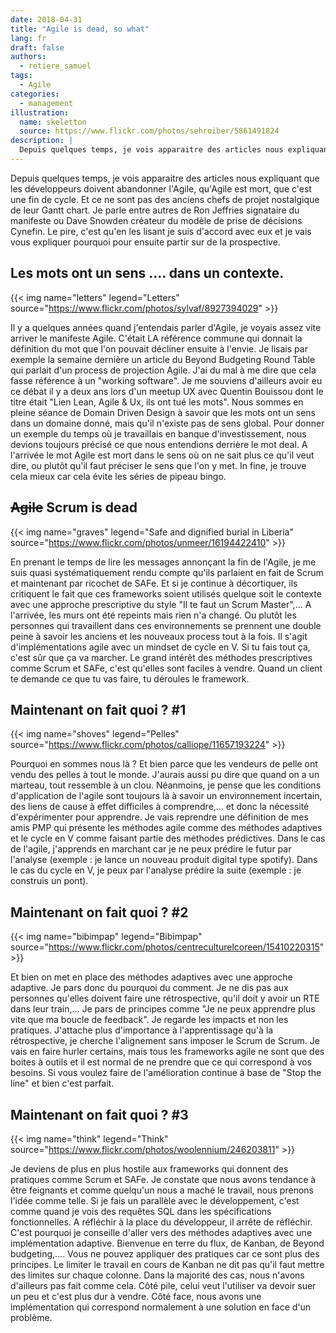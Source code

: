 ```yaml
---
date: 2018-04-31
title: "Agile is dead, so what"
lang: fr
draft: false
authors:
  - retiere_samuel
tags:
  - Agile
categories:
  - management
illustration:
  name: skeletton
  source: https://www.flickr.com/photos/sehroiber/5861491824
description: |
  Depuis quelques temps, je vois apparaitre des articles nous expliquant que les développeurs doivent abandonner l'Agile, qu'Agile est mort, que c'est une fin de cycle. Et ce ne sont pas des anciens chefs de projet nostalgique de leur Gantt chart. Je parle entre autres de Ron Jeffries signataire du manifeste ou Dave Snowden créateur du modèle de prise de décisions Cynefin. Le pire, c'est qu'en les lisant je suis d'accord avec eux et je vais vous expliquer pourquoi pour ensuite partir sur de la prospective.
---
```


Depuis quelques temps, je vois apparaitre des articles nous expliquant que les développeurs doivent abandonner l'Agile, qu'Agile est mort, que c'est une fin de cycle. Et ce ne sont pas des anciens chefs de projet nostalgique de leur Gantt chart. Je parle entre autres de Ron Jeffries signataire du manifeste ou Dave Snowden créateur du modèle de prise de décisions Cynefin. Le pire, c'est qu'en les lisant je suis d'accord avec eux et je vais vous expliquer pourquoi pour ensuite partir sur de la prospective.

## Les mots ont un sens .... dans un contexte.

{{< img name="letters" legend="Letters" source="https://www.flickr.com/photos/sylvaf/8927394029" >}}

Il y a quelques années quand j'entendais parler d'Agile, je voyais assez vite arriver le manifeste Agile. C'était LA référence commune qui donnait la définition du mot que l'on pouvait décliner ensuite à l'envie. Je lisais par exemple la semaine dernière un article du Beyond Budgeting Round Table qui parlait d'un process de projection Agile. J'ai du mal à me dire que cela fasse référence à un "working software". Je me souviens d'ailleurs avoir eu ce débat il y a deux ans lors d'un meetup UX avec Quentin Bouissou dont le titre était "Lien Lean, Agile & Ux, ils ont tué les mots". Nous sommes en pleine séance de Domain Driven Design à savoir que les mots ont un sens dans un domaine donné, mais qu'il n'existe pas de sens global. Pour donner un exemple du temps où je travaillais en banque d'investissement, nous devions toujours précisé ce que nous entendions derrière le mot deal. A l'arrivée le mot Agile est mort dans le sens où on ne sait plus ce qu'il veut dire, ou plutôt qu'il faut préciser le sens que l'on y met. In fine, je trouve cela mieux car cela évite les séries de pipeau bingo.

## <strike>Agile</strike> Scrum is dead

{{< img name="graves" legend="Safe and dignified burial in Liberia" source="https://www.flickr.com/photos/unmeer/16194422410" >}}

En prenant le temps de lire les messages annonçant la fin de l'Agile, je me suis quasi systématiquement rendu compte qu'ils parlaient en fait de Scrum et maintenant par ricochet de SAFe. Et si je continue à décortiquer, ils critiquent le fait que ces frameworks soient utilisés quelque soit le contexte avec une approche prescriptive du style "Il te faut un Scrum Master",... A l'arrivée, les murs ont été repeints mais rien n'a changé. Ou plutôt les personnes qui travaillent dans ces environnements se prennent une double peine à savoir les anciens et les nouveaux process tout à la fois. Il s'agit d'implémentations agile avec un mindset de cycle en V. Si tu fais tout ça, c'est sûr que ça va marcher. Le grand intérêt des méthodes prescriptives comme Scrum et SAFe, c'est qu'elles sont faciles à vendre. Quand un client te demande ce que tu vas faire, tu déroules le framework. 

## Maintenant on fait quoi ? #1

{{< img name="shoves" legend="Pelles" source="https://www.flickr.com/photos/calliope/11657193224" >}}

Pourquoi en sommes nous là ? Et bien parce que les vendeurs de pelle ont vendu des pelles à tout le monde. J'aurais aussi pu dire que quand on a un marteau, tout ressemble à un clou. Néanmoins, je pense que les conditions d'application de l'agile sont toujours là à savoir un environnement incertain, des liens de cause à effet difficiles à comprendre,...  et donc la nécessité d'expérimenter pour apprendre. Je vais reprendre une définition de mes amis PMP qui présente les méthodes agile comme des méthodes adaptives et le cycle en V comme faisant partie des méthodes prédictives. Dans le cas de l'agile, j'apprends en marchant car je ne peux prédire le futur par l'analyse (exemple : je lance un nouveau produit digital type spotify). Dans le cas du cycle en V, je peux par l'analyse prédire la suite (exemple : je construis un pont).

##  Maintenant on fait quoi ? #2

{{< img name="bibimpap" legend="Bibimpap" source="https://www.flickr.com/photos/centreculturelcoreen/15410220315" >}}

Et bien on met en place des méthodes adaptives avec une approche adaptive. Je pars donc du pourquoi du comment. Je ne dis pas aux personnes qu'elles doivent faire une rétrospective, qu'il doit y avoir un RTE dans leur train,... Je pars de principes comme "Je ne peux apprendre plus vite que ma boucle de feedback". Je regarde les impacts et non les pratiques. J'attache plus d'importance à l'apprentissage qu'à la rétrospective, je cherche l'alignement sans imposer le Scrum de Scrum. Je vais en faire hurler certains, mais tous les frameworks agile ne sont que des boites à outils et il est normal de ne prendre que ce qui correspond à vos besoins. Si vous voulez faire de l'amélioration continue à base de "Stop the line" et bien c'est parfait. 

## Maintenant on fait quoi ? #3

{{< img name="think" legend="Think" source="https://www.flickr.com/photos/woolennium/246203811" >}}

Je deviens de plus en plus hostile aux frameworks qui donnent des pratiques comme Scrum et SAFe. Je constate que nous avons tendance à être feignants et comme quelqu'un nous a maché le travail, nous prenons l'idée comme telle. Si je fais un parallèle avec le développement, c'est comme quand je vois des requêtes SQL dans les spécifications fonctionnelles. A réfléchir à la place du développeur, il arrête de réfléchir. 
 C'est pourquoi je conseille d'aller vers des méthodes adaptives avec une implémentation adaptive. Bienvenue en terre du flux, de Kanban, de Beyond budgeting,.... Vous ne pouvez appliquer des pratiques car ce sont plus des principes. Le limiter le travail en cours de Kanban ne dit pas qu'il faut mettre des limites sur chaque colonne. Dans la majorité des cas, nous n'avons d'ailleurs pas fait comme cela. Côté pile, celui veut l'utiliser va devoir suer un peu et c'est plus dur à vendre. Côté face, nous avons une implémentation qui correspond normalement à une solution en face d'un problème. 

